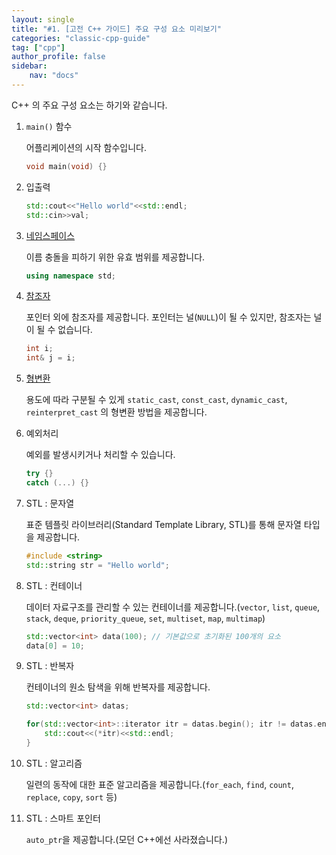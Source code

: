 ```yaml
---
layout: single
title: "#1. [고전 C++ 가이드] 주요 구성 요소 미리보기"
categories: "classic-cpp-guide"
tag: ["cpp"]
author_profile: false
sidebar: 
    nav: "docs"
---
```


C++ 의 주요 구성 요소는 하기와 같습니다.

1. `main()` 함수
   
   어플리케이션의 시작 함수입니다.

    ```cpp
    void main(void) {}
    ```

2. 입출력

    ```cpp
    std::cout<<"Hello world"<<std::endl;
    std::cin>>val;
    ```

3. [네임스페이스](https://tango1202.github.io/classic-cpp-guide/classic-cpp-guide-namespace/)

    이름 충돌을 피하기 위한 유효 범위를 제공합니다.

    ```cpp
    using namespace std;
    ```

4. [참조자](https://tango1202.github.io/classic-cpp-guide/classic-cpp-guide-pointer-reference/)
   
   포인터 외에 참조자를 제공합니다. 포인터는 널(`NULL`)이 될 수 있지만, 참조자는 널이 될 수 없습니다.

   ```cpp
   int i;
   int& j = i;
   ```

5. [형변환](https://tango1202.github.io/classic-cpp-guide/classic-cpp-guide-conversions/)
   
   용도에 따라 구분될 수 있게 `static_cast`, `const_cast`, `dynamic_cast`, `reinterpret_cast` 의 형변환 방법을 제공합니다.

6. 예외처리
   
   예외를 발생시키거나 처리할 수 있습니다.

   ```cpp
   try {}
   catch (...) {}
   ```

7. STL : 문자열

    표준 템플릿 라이브러리(Standard Template Library, STL)를 통해 문자열 타입을 제공합니다.

    ```cpp
    #include <string>
    std::string str = "Hello world";
    ```

8.  STL : 컨테이너

    데이터 자료구조를 관리할 수 있는 컨테이너를 제공합니다.(`vector`, `list`, `queue`, `stack`, `deque`, `priority_queue`, `set`, `multiset`, `map`, `multimap`)

    ```cpp
    std::vector<int> data(100); // 기본값으로 초기화된 100개의 요소
    data[0] = 10;
    ```

9. STL : 반복자

    컨테이너의 원소 탐색을 위해 반복자를 제공합니다.

    ```cpp
    std::vector<int> datas;

    for(std::vector<int>::iterator itr = datas.begin(); itr != datas.end(); ++itr) {
        std::cout<<(*itr)<<std::endl;
    }
    ```

10. STL : 알고리즘
    
    일련의 동작에 대한 표준 알고리즘을 제공합니다.(`for_each`, `find`, `count`, `replace`, `copy`, `sort` 등)

11. STL : 스마트 포인터
   
    `auto_ptr`을 제공합니다.(모던 C++에선 사라졌습니다.)


